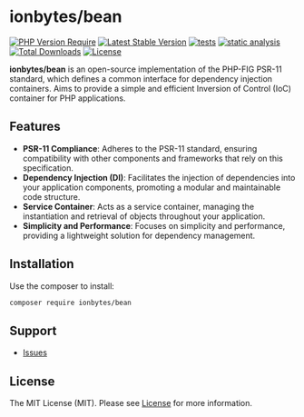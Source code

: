 # ionbytes/bean

[![PHP Version Require](https://poser.pugx.org/ionbytes/bean/require/php)](https://packagist.org/packages/ionbytes/bean)
[![Latest Stable Version](https://poser.pugx.org/ionbytes/bean/v/stable)](https://packagist.org/packages/ionbytes/bean)
[![tests](https://github.com/ionbytes/bean/actions/workflows/tests.yml/badge.svg)](https://github.com/ionbytes/bean/actions)
[![static analysis](https://github.com/ionbytes/bean/actions/workflows/static-analysis.yml/badge.svg)](https://github.com/ionbytes/bean/actions)
[![Total Downloads](https://poser.pugx.org/ionbytes/bean/downloads)](https://packagist.org/ionbytes/bean)
[![License](https://poser.pugx.org/ionbytes/bean/license.svg)](https://packagist.org/packages/ionbytes/bean)

**ionbytes/bean** is an open-source implementation of the PHP-FIG PSR-11 standard, which
defines a common interface for dependency injection containers. Aims to provide a simple and efficient Inversion of Control (IoC) container for PHP applications.

## Features
- **PSR-11 Compliance**: Adheres to the PSR-11 standard, ensuring compatibility with other components and frameworks that rely on this specification.
- **Dependency Injection (DI)**: Facilitates the injection of dependencies into your application components, promoting a modular and maintainable code structure.
- **Service Container**: Acts as a service container, managing the instantiation and retrieval of objects throughout your application.
- **Simplicity and Performance**: Focuses on simplicity and performance, providing a lightweight solution for dependency management.

## Installation

Use the composer to install:

```bash
composer require ionbytes/bean
```

## Support

- [Issues](https://github.com/ionbytes/bean/issues/)

## License

The MIT License (MIT). Please see [License](LICENSE) for more information.
